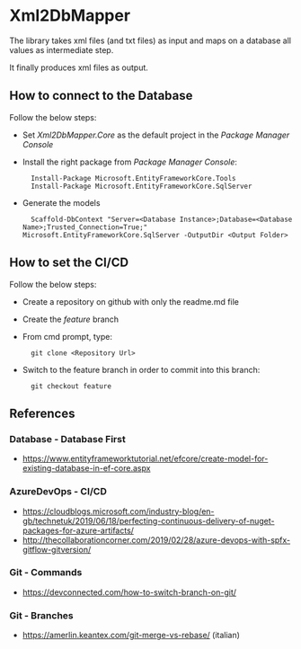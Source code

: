 # Xml2DbMapper

The library takes xml files (and txt files) as input and maps on a database all values as intermediate step.

It finally produces xml files as output.

## How to connect to the Database

Follow the below steps:

- Set *Xml2DbMapper.Core* as the default project in the *Package Manager Console*

- Install the right package from *Package Manager Console*:

        Install-Package Microsoft.EntityFrameworkCore.Tools
        Install-Package Microsoft.EntityFrameworkCore.SqlServer

- Generate the models

        Scaffold-DbContext "Server=<Database Instance>;Database=<Database Name>;Trusted_Connection=True;" Microsoft.EntityFrameworkCore.SqlServer -OutputDir <Output Folder>

## How to set the CI/CD

Follow the below steps:

- Create a repository on github with only the readme.md file

- Create the *feature* branch

- From cmd prompt, type:

        git clone <Repository Url>

- Switch to the feature branch in order to commit into this branch:

        git checkout feature

## References

### Database - Database First

 - <https://www.entityframeworktutorial.net/efcore/create-model-for-existing-database-in-ef-core.aspx>

### AzureDevOps - CI/CD

- <https://cloudblogs.microsoft.com/industry-blog/en-gb/technetuk/2019/06/18/perfecting-continuous-delivery-of-nuget-packages-for-azure-artifacts/>
- <http://thecollaborationcorner.com/2019/02/28/azure-devops-with-spfx-gitflow-gitversion/>

### Git - Commands

- <https://devconnected.com/how-to-switch-branch-on-git/>

### Git - Branches

- <https://amerlin.keantex.com/git-merge-vs-rebase/> (italian)